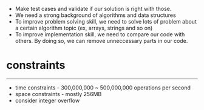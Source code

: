 
- Make test cases and validate if our solution is right with those.
- We need a strong background of algorithms and data structures 
- To improve problem solving skill, we need to solve lots of problem about a certain algorithm topic (ex, arrays, strings and so on)
- To improve implementation skill, we need to compare our code with others. By doing so, we can remove unneccessary parts in our code.

# constraints
---
- time constraints - 300,000,000 ~ 500,000,000 operations per second
- space constraints - mostly 256MB
- consider integer overflow